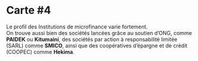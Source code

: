 Carte #4
========

Le profil des Institutions de microfinance varie fortement.  
On trouve aussi bien des sociétés lancées grâce au soutien d’ONG, comme **PAIDEK** ou **Kitumaini**, des sociétés par action à responsabilité limitée (SARL) comme **SMICO**, ainsi que des coopératives d’épargne et de crédit (COOPEC) comme **Hekima**.
